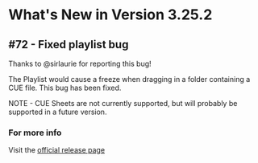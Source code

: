 #  What's New in Version 3.25.2

## #72 - Fixed playlist bug

Thanks to @sirlaurie for reporting this bug! 

The Playlist would cause a freeze when dragging in a folder containing a CUE file. This bug has been fixed.

NOTE - CUE Sheets are not currently supported, but will probably be supported in a future version.

### **For more info**
Visit the [official release page](https://github.com/kartik-venugopal/aural-player/releases/tag/v3.25.2)
